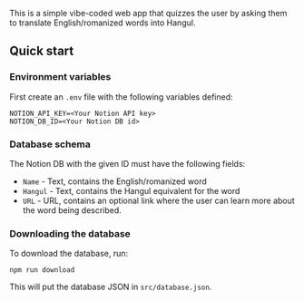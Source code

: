 This is a simple vibe-coded web app that quizzes the user by asking
them to translate English/romanized words into Hangul.

## Quick start

### Environment variables

First create an `.env` file with the following variables defined:

```
NOTION_API_KEY=<Your Notion API key>
NOTION_DB_ID=<Your Notion DB id>
```

### Database schema

The Notion DB with the given ID must have the following fields:

* `Name` - Text, contains the English/romanized word
* `Hangul` - Text, contains the Hangul equivalent for the word
* `URL` - URL, contains an optional link where the user can
          learn more about the word being described.

### Downloading the database

To download the database, run:

```
npm run download
```

This will put the database JSON in `src/database.json`.
